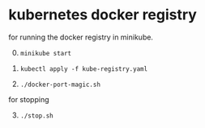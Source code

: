 kubernetes docker registry
==========================

for running the docker registry in minikube.

0. `minikube start`

1. `kubectl apply -f kube-registry.yaml`

2. `./docker-port-magic.sh`

for stopping

3. `./stop.sh`
